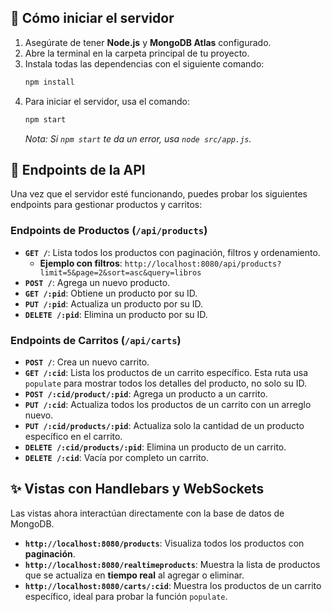 ## 🚀 Cómo iniciar el servidor

1.  Asegúrate de tener **Node.js** y **MongoDB Atlas** configurado.
2.  Abre la terminal en la carpeta principal de tu proyecto.
3.  Instala todas las dependencias con el siguiente comando:
    ```bash
    npm install
    ```
4.  Para iniciar el servidor, usa el comando:
    ```bash
    npm start
    ```
    *Nota: Si `npm start` te da un error, usa `node src/app.js`.*

## 📄 Endpoints de la API

Una vez que el servidor esté funcionando, puedes probar los siguientes endpoints para gestionar productos y carritos:

### Endpoints de Productos (`/api/products`)

  * **`GET /`**: Lista todos los productos con paginación, filtros y ordenamiento.
      * **Ejemplo con filtros**: `http://localhost:8080/api/products?limit=5&page=2&sort=asc&query=libros`
  * **`POST /`**: Agrega un nuevo producto.
  * **`GET /:pid`**: Obtiene un producto por su ID.
  * **`PUT /:pid`**: Actualiza un producto por su ID.
  * **`DELETE /:pid`**: Elimina un producto por su ID.

### Endpoints de Carritos (`/api/carts`)

  * **`POST /`**: Crea un nuevo carrito.
  * **`GET /:cid`**: Lista los productos de un carrito específico. Esta ruta usa `populate` para mostrar todos los detalles del producto, no solo su ID.
  * **`POST /:cid/product/:pid`**: Agrega un producto a un carrito.
  * **`PUT /:cid`**: Actualiza todos los productos de un carrito con un arreglo nuevo.
  * **`PUT /:cid/products/:pid`**: Actualiza solo la cantidad de un producto específico en el carrito.
  * **`DELETE /:cid/products/:pid`**: Elimina un producto de un carrito.
  * **`DELETE /:cid`**: Vacía por completo un carrito.

## ✨ Vistas con Handlebars y WebSockets

Las vistas ahora interactúan directamente con la base de datos de MongoDB.

  * **`http://localhost:8080/products`**: Visualiza todos los productos con **paginación**.
  * **`http://localhost:8080/realtimeproducts`**: Muestra la lista de productos que se actualiza en **tiempo real** al agregar o eliminar.
  * **`http://localhost:8080/carts/:cid`**: Muestra los productos de un carrito específico, ideal para probar la función `populate`.